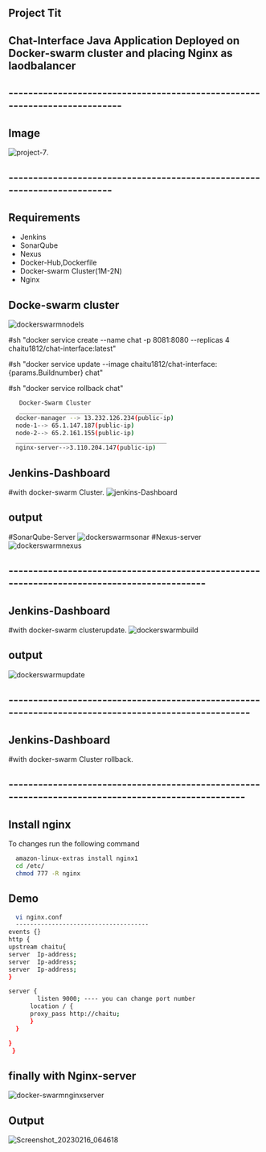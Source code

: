 ## Project Tit
## Chat-Interface Java Application Deployed on Docker-swarm cluster and placing Nginx as laodbalancer
## --------------------------------------------------------------------------
## Image
![project-7](https://user-images.githubusercontent.com/111736742/219126197-9d8d9c4d-0d54-4870-9523-6dc9caec9a52.jpg).
## ------------------------------------------------------------------------
## Requirements
- Jenkins
- SonarQube
- Nexus
- Docker-Hub,Dockerfile
- Docker-swarm Cluster(1M-2N)
- Nginx
## Docke-swarm cluster
![dockerswarmnodels](https://user-images.githubusercontent.com/111736742/219244606-456dc781-aed3-4127-a6ad-b1bac717d90b.png)

#sh "docker service create --name chat -p 8081:8080 --replicas 4 chaitu1812/chat-interface:latest"

#sh "docker service update --image chaitu1812/chat-interface:{params.Buildnumber} chat"

#sh "docker service rollback chat"

```bash
   Docker-Swarm Cluster
   ________________________________________
  docker-manager --> 13.232.126.234(public-ip)
  node-1--> 65.1.147.187(public-ip)
  node-2--> 65.2.161.155(public-ip)
  __________________________________________
  nginx-server-->3.110.204.147(public-ip)
```
## Jenkins-Dashboard
#with docker-swarm Cluster.
![jenkins-Dashboard](https://user-images.githubusercontent.com/111736742/219238533-039045cc-23ab-4a27-8eff-b57572888f5b.png)
## output
#SonarQube-Server
![dockerswarmsonar](https://user-images.githubusercontent.com/111736742/219246678-b6529976-0e61-4349-bb33-d79e60d86b6c.png)
#Nexus-server
![dockerswarmnexus](https://user-images.githubusercontent.com/111736742/219246784-294c1c40-19a7-49cc-808c-824628a7182e.png)

## -------------------------------------------------------------------------------------------
## Jenkins-Dashboard
#with docker-swarm clusterupdate.
![dockerswarmbuild](https://user-images.githubusercontent.com/111736742/219239443-18eb0beb-2f9b-4a61-b017-8ad68224f16d.png)
## output
![dockerswarmupdate](https://user-images.githubusercontent.com/111736742/219239640-72581af2-17b1-43c4-bb48-e59adccf9d16.png)

## ----------------------------------------------------------------------------------------------------
## Jenkins-Dashboard
#with docker-swarm Cluster rollback.

## ---------------------------------------------------------------------------------------------------
## Install nginx
To changes run the following command
```bash
  amazon-linux-extras install nginx1
  cd /etc/
  chmod 777 -R nginx
```
## Demo  
```bash
  vi nginx.conf
  -------------------------------------
events {}
http {
upstream chaitu{
server  Ip-address;                      
server  Ip-address;              
server  Ip-address;              
}

server {
        listen 9000; ---- you can change port number
      location / {
      proxy_pass http://chaitu;
      }
  }

}
 }
 ```
## finally with Nginx-server
![docker-swarmnginxserver](https://user-images.githubusercontent.com/111736742/219241507-db6fd744-9e72-40f8-a5e9-f83fb8d9deeb.png)
## Output
![Screenshot_20230216_064618](https://user-images.githubusercontent.com/111736742/219243941-2e5a162a-9215-41a8-b649-af789e2680b0.png)








